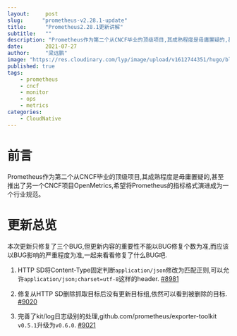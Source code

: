 ```yaml
---
layout:     post 
slug:      "prometheus-v2.28.1-update"
title:      "Prometheus2.28.1更新讲解"
subtitle:   ""
description: "Prometheus作为第二个从CNCF毕业的顶级项目,其成熟程度是毋庸置疑的,甚至推出了另一个CNCF项目OpenMetrics,希望将Prometheus的指标格式演进成为一个行业规范"
date:       2021-07-27
author:     "梁远鹏"
image: "https://res.cloudinary.com/lyp/image/upload/v1612744351/hugo/blog.github.io/pexels-bruno-cervera-6032877.jpg"
published: true
tags:
    - prometheus
    - cncf
    - monitor
    - ops
    - metrics
categories: 
    - CloudNative
---  
```


# 前言  

Prometheus作为第二个从CNCF毕业的顶级项目,其成熟程度是毋庸置疑的,甚至推出了另一个CNCF项目OpenMetrics,希望将Prometheus的指标格式演进成为一个行业规范。  

# 更新总览   

本次更新只修复了三个BUG,但更新内容的重要性不能以BUG修复个数为准,而应该以BUG影响的严重程度为准,一起来看看修复了什么BUG吧.


1. HTTP SD将Content-Type固定判断`application/json`修改为匹配正则,可以允许`application/json;charset=utf-8`这样的header.  [#8981](https://github.com/prometheus/prometheus/pull/8981)

2. 修复从HTTP SD删除抓取目标后没有更新目标组,依然可以看到被删除的目标.  [#9020](https://github.com/prometheus/prometheus/pull/9020)  

3. 完善了kit/log日志级别的处理,github.com/prometheus/exporter-toolkit `v0.5.1`升级为`v0.6.0`.  [#9021](https://github.com/prometheus/prometheus/pull/9021) 